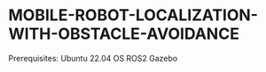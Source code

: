 # MOBILE-ROBOT-LOCALIZATION-WITH-OBSTACLE-AVOIDANCE
Prerequisites: Ubuntu 22.04 OS
               ROS2
               Gazebo


